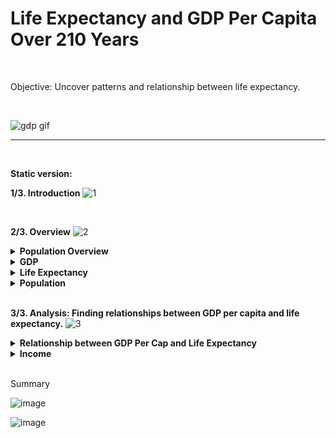 
# Life Expectancy and GDP Per Capita Over 210 Years

<br>

Objective: Uncover patterns and relationship between life expectancy.

<br>

![gdp gif](https://github.com/user-attachments/assets/6485f8a2-0d80-4e72-a486-88adc64a6d1b)

---

<br>

**Static version:**

**1/3. Introduction**
![1](https://github.com/user-attachments/assets/77e2dae9-7fd3-4b0e-9449-cb14ce50f8cf)

<br>

**2/3. Overview**
![2](https://github.com/user-attachments/assets/30fcbfed-3885-4d68-a938-fbc625b9d8d8)
<details>

**<summary>Population Overview</summary>**
🔸Out of a total of 189, countries 31 belongs to the OECD.

🔸Asia compromises 59% of the world’s population, totaling 31bn people.

🔸Europe accounts for 20%, with population of 10bn.

🔸Africa and the Americans have populations of similar sizes.

</details>

<details>

**<summary>GDP</summary>**
🔸Over time, trends in life expectancy, GDP, and population growth have evolved significantly.

🔸Around the 1990s, disparities among regional groups in terms of development became increasingly noticeable. 

🔸Europe maintained the highest GDP, while Africa recorded the lowest figures across these metrics.

</details>

<details>

**<summary>Life Expectancy</summary>**

🔸Europe consistently maintained the highest life expectancy globally, while Africa recorded the lowest figures across these metrics.

</details>

<details>

**<summary>Population</summary>**

🔸During the 1950s, there was rapid economic growth globally, with Asia beginning to catch up to Europe.

🔸Population growth has been less significant in most regions, except for Asia - starting from the 1950s, Asia experienced exponential population growth, reaching over 70M people.

</details>


<br>

**3/3. Analysis: Finding relationships between GDP per capita and life expectancy.**
![3](https://github.com/user-attachments/assets/d5e9b9c6-6655-49e6-bb6d-e39bbfab283e)
<details>

**<summary>Relationship between GDP Per Cap and Life Expectancy</summary>**

🔸 Positive correlation between GDP and life expectancy indicates countries with higher GDP tend to have higher life expectancy.

🔸 However, there is a point where improvements in life expectancy remains plateau even GDP continues to increase - this could be due to a higher GDP can improve living conditions like healthcare, but doesn’t necessarily guarantee continued gains in life expectancy beyond a certain level.

</details>

<details>

**<summary>Income</summary>**

🔸 Higher income levels consistently correlate with higher life expectancy across all regions, while lower income levels are associated with reduced life expectancies.

🔸 Europe has the most high-level income earners (note that there’s no data for ‘low’ income).

🔸 Africa has fewer high/mid-level income earners, bur larger proportion of low-income earners.

🔸 In Asia & Americas, mid-income earners are prevalent, with some high-income earners.

</details>


<br>

Summary

![image](https://github.com/user-attachments/assets/bb28535e-c105-494c-866e-c3c380b0eebf)

![image](https://github.com/user-attachments/assets/d5b4cc2d-41ea-4078-bef1-189d032cb6a5)

